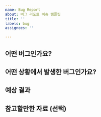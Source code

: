 ```yaml
---
name: Bug Report
about: 버그 리포트 이슈 템플릿
title: ''
labels: bug
assignees: ''

---
```


## 어떤 버그인가요?

<!-- 어떤 버그인지 간결하게 설명해주세요. -->

## 어떤 상황에서 발생한 버그인가요?

<!-- (가능하면) Given-When-Then 형식으로 서술해주세요. -->

## 예상 결과

<!-- 예상했던 정상적인 결과가 어떤 것이었는지 설명해주세요. -->

## 참고할만한 자료 (선택)
